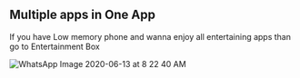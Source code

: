 ## Multiple apps in One App


If you have Low memory phone and wanna enjoy all entertaining apps than go to Entertainment Box

![WhatsApp Image 2020-06-13 at 8 22 40 AM](https://user-images.githubusercontent.com/47109963/84558447-8e9f1280-ad50-11ea-9652-758570375b68.jpeg)
